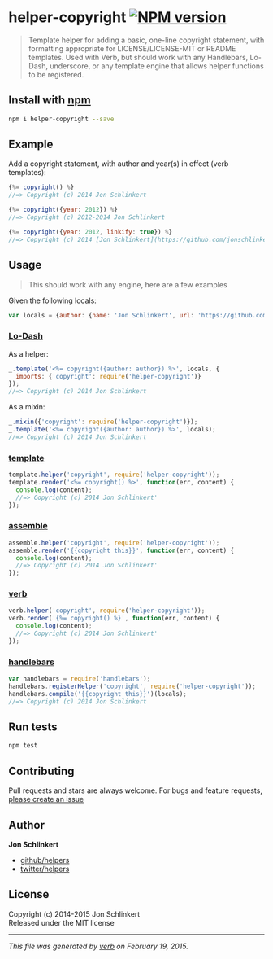 # helper-copyright [![NPM version](https://badge.fury.io/js/helper-copyright.svg)](http://badge.fury.io/js/helper-copyright)

> Template helper for adding a basic, one-line copyright statement, with formatting appropriate for LICENSE/LICENSE-MIT or README templates. Used with Verb, but should work with any Handlebars, Lo-Dash, underscore, or any template engine that allows helper functions to be registered.

## Install with [npm](npmjs.org)

```bash
npm i helper-copyright --save
```


## Example

Add a copyright statement, with author and year(s) in effect (verb templates):

```js
{%= copyright() %}
//=> Copyright (c) 2014 Jon Schlinkert

{%= copyright({year: 2012}) %}
//=> Copyright (c) 2012-2014 Jon Schlinkert

{%= copyright({year: 2012, linkify: true}) %}
//=> Copyright (c) 2014 [Jon Schlinkert](https://github.com/jonschlinkert)
```

## Usage

> This should work with any engine, here are a few examples

Given the following locals:

```js
var locals = {author: {name: 'Jon Schlinkert', url: 'https://github.com/jonschlinkert'}};
```

### [Lo-Dash](https://github.com/jonschlinkert/template)

As a helper:

```js
_.template('<%= copyright({author: author}) %>', locals, {
  imports: {'copyright': require('helper-copyright')}
});
//=> Copyright (c) 2014 Jon Schlinkert
```

As a mixin:

```js
_.mixin({'copyright': require('helper-copyright')});
_.template('<%= copyright({author: author}) %>', locals);
//=> Copyright (c) 2014 Jon Schlinkert
```

### [template](https://github.com/jonschlinkert/template)

```js
template.helper('copyright', require('helper-copyright'));
template.render('<%= copyright() %>', function(err, content) {
  console.log(content);
  //=> Copyright (c) 2014 Jon Schlinkert'
});
```

### [assemble](https://github.com/assemble/assemble)

```js
assemble.helper('copyright', require('helper-copyright'));
assemble.render('{{copyright this}}', function(err, content) {
  console.log(content);
  //=> Copyright (c) 2014 Jon Schlinkert'
});
```

### [verb](https://github.com/jonschlinkert/verb)

```js
verb.helper('copyright', require('helper-copyright'));
verb.render('{%= copyright() %}', function(err, content) {
  console.log(content);
  //=> Copyright (c) 2014 Jon Schlinkert'
});
```

### [handlebars](https://github.com/wycats/handlebars.js/)

```js
var handlebars = require('handlebars');
handlebars.registerHelper('copyright', require('helper-copyright'));
handlebars.compile('{{copyright this}}')(locals);
//=> Copyright (c) 2014 Jon Schlinkert
```


## Run tests

```bash
npm test
```


## Contributing
Pull requests and stars are always welcome. For bugs and feature requests, [please create an issue](https://github.com/helpers/helper-copyright/issues)

## Author

**Jon Schlinkert**
 
+ [github/helpers](https://github.com/helpers)
+ [twitter/helpers](http://twitter.com/helpers) 

## License
Copyright (c) 2014-2015 Jon Schlinkert  
Released under the MIT license

***

_This file was generated by [verb](https://github.com/assemble/verb) on February 19, 2015._